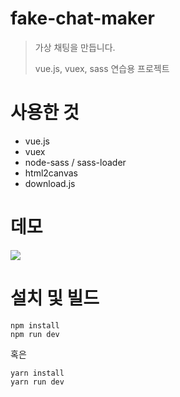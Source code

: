 # fake-chat-maker

> 가상 채팅을 만듭니다.
>
> vue.js, vuex, sass 연습용 프로젝트


# 사용한 것
* vue.js
* vuex
* node-sass / sass-loader
* html2canvas
* download.js


# 데모

![](https://i.imgur.com/Hga9Rol.gif)

# 설치 및 빌드

```
npm install
npm run dev
```

혹은

```
yarn install
yarn run dev
```
